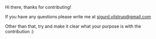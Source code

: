 Hi there, thanks for contributing!

If you have any questions please write me at [sigurd.vilstrup@gmail.com](mailto:sigurd.vilstrup@gmail.com)

Other than that, try and make it clear what your purpose is with the contribution :)
